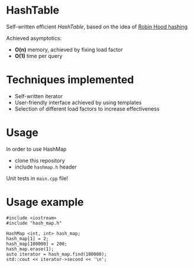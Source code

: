 # HashTable

Self-written efficient *HashTable*, based on the idea of [Robin Hood hashing](https://en.wikipedia.org/wiki/Hash_table#:~:text=31%5D%3A%E2%80%8A353-,Robin%20Hood%20hashing,-%5Bedit%5D) 

Achieved asymptotics: 
- __O(n)__ memory, achieved by fixing load factor
- __O(1)__ time per query


# Techniques implemented 
- Self-written iterator 
- User-friendly interface achieved by using templates
- Selection of different load factors to increase effectiveness

# Usage
In order to use HashMap 
- clone this repository
- include ```hashmap.h``` header

Unit tests in ```main.cpp``` file!

# Usage example
```
#include <iostream>
#include "hash_map.h"

HashMap <int, int> hash_map;
hash_map[1] = 2;
hash_map[100000] = 200;
hash_map.erase(1);
auto iterator = hash_map.find(100000);
std::cout << iterator->second << '\n';
```
